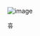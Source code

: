 ![image](https://github.com/sejongsmarcle/2024_Spring_Kaggle_Study/assets/127960949/7516f4b7-90db-4aba-bd05-3c611559c327)

휴
